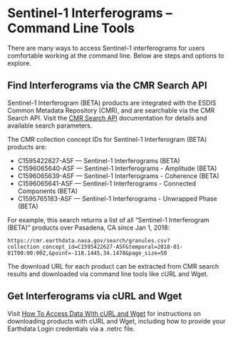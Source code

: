 # Sentinel-1 Interferograms – Command Line Tools

There are many ways to access Sentinel-1 interferograms for users comfortable working at the command line. Below are steps and options to explore.

## Find Interferograms via the CMR Search API

Sentinel-1 Interferogram (BETA) products are integrated with the ESDIS Common Metadata Repository (CMR), and are searchable via the CMR Search API. Visit the [CMR Search API](https://cmr.earthdata.nasa.gov/search/site/docs/search/api.html) documentation for details and available search parameters.

The CMR collection concept IDs for Sentinel-1 Interferogram (BETA) products are:

- C1595422627-ASF — Sentinel-1 Interferograms (BETA)
- C1596065640-ASF — Sentinel-1 Interferograms - Amplitude (BETA)
- C1596065639-ASF — Sentinel-1 Interferograms - Coherence (BETA)
- C1596065641-ASF — Sentinel-1 Interferograms - Connected Components (BETA)
- C1595765183-ASF — Sentinel-1 Interferograms - Unwrapped Phase (BETA)

For example, this search returns a list of all “Sentinel-1 Interferogram (BETA)” products over Pasadena, CA since Jan 1, 2018:

`https://cmr.earthdata.nasa.gov/search/granules.csv?collection_concept_id=C1595422627-ASF&temporal=2018-01-01T00:00:00Z,&point=-118.1445,34.1478&page_size=50`

The download URL for each product can be extracted from CMR search results and downloaded via command line tools like cURL and Wget.

## Get Interferograms via cURL and Wget

Visit [How To Access Data With cURL and Wget](https://wiki.earthdata.nasa.gov/display/EL/How+To+Access+Data+With+cURL+And+Wget) for instructions on downloading products with cURL and Wget, including how to provide your Earthdata Login credentials via a .netrc file.
